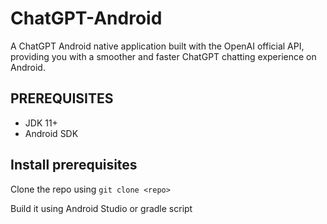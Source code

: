 # ChatGPT-Android
A ChatGPT Android native application built with the OpenAI official API, providing you with a smoother and faster ChatGPT chatting experience on Android.

## PREREQUISITES
- JDK 11+
- Android SDK

## Install prerequisites
Clone the repo using `git clone <repo>`

Build it using Android Studio or gradle script
